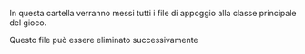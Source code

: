 In questa cartella verranno messi tutti i file di appoggio alla classe principale del gioco.

Questo file può essere eliminato successivamente

